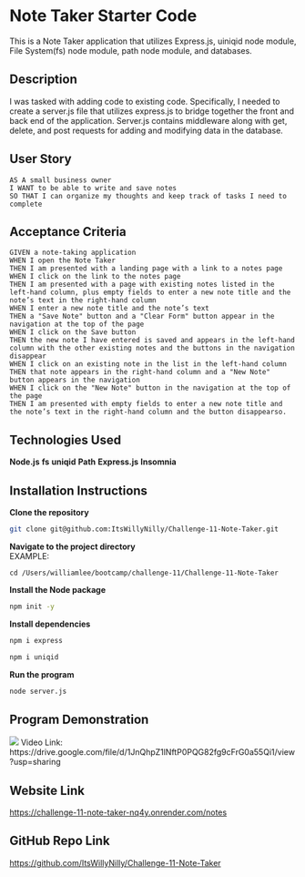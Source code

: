 # Note Taker Starter Code
This is a Note Taker application that utilizes Express.js, uiniqid node module, File System(fs) node module, path node module, and databases.

## Description
I was tasked with adding code to existing code. Specifically, I needed to create a server.js file that utilizes express.js to bridge together the front and back end of the application. Server.js contains middleware along with get, delete, and post requests for adding and modifying data in the database.

## User Story

```
AS A small business owner
I WANT to be able to write and save notes
SO THAT I can organize my thoughts and keep track of tasks I need to complete
```

## Acceptance Criteria

```
GIVEN a note-taking application
WHEN I open the Note Taker
THEN I am presented with a landing page with a link to a notes page
WHEN I click on the link to the notes page
THEN I am presented with a page with existing notes listed in the left-hand column, plus empty fields to enter a new note title and the note’s text in the right-hand column
WHEN I enter a new note title and the note’s text
THEN a "Save Note" button and a "Clear Form" button appear in the navigation at the top of the page
WHEN I click on the Save button
THEN the new note I have entered is saved and appears in the left-hand column with the other existing notes and the buttons in the navigation disappear
WHEN I click on an existing note in the list in the left-hand column
THEN that note appears in the right-hand column and a "New Note" button appears in the navigation
WHEN I click on the "New Note" button in the navigation at the top of the page
THEN I am presented with empty fields to enter a new note title and the note’s text in the right-hand column and the button disappearso.
```

## Technologies Used
**Node.js**
**fs**
**uniqid**
**Path**
**Express.js**
**Insomnia**

## Installation Instructions
**Clone the repository**
```bash
git clone git@github.com:ItsWillyNilly/Challenge-11-Note-Taker.git
```

**Navigate to the project directory**
<br>EXAMPLE:
```
cd /Users/williamlee/bootcamp/challenge-11/Challenge-11-Note-Taker
```
**Install the Node package**
```bash
npm init -y
```

**Install dependencies**
```bash
npm i express
```
```bash
npm i uniqid
```

**Run the program**
```bash
node server.js
```

## Program Demonstration
<img src="Develop/assets/videos/Untitled Video September 15, 2024 7_12 PM.gif">
Video Link:<br> https://drive.google.com/file/d/1JnQhpZ1lNftP0PQG82fg9cFrG0a55Qi1/view?usp=sharing


## Website Link
https://challenge-11-note-taker-nq4y.onrender.com/notes

## GitHub Repo Link
https://github.com/ItsWillyNilly/Challenge-11-Note-Taker